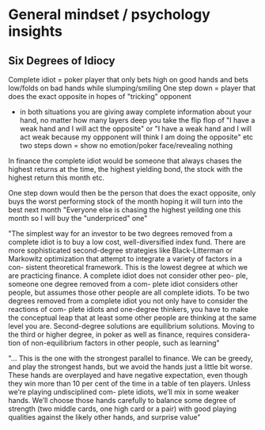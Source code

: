 # General mindset / psychology insights

## Six Degrees of Idiocy
Complete idiot = poker player that only bets high on good hands and bets low/folds on bad hands while slumping/smiling
One step down = player that does the exact opposite in hopes of "tricking" opponent
* in both situations you are giving away complete information about your hand, no matter how many layers deep you take the flip flop of "I have a weak hand and I will act the opposite" or "I have a weak hand and I will act weak because my oppponent will think I am doing the opposite" etc
two steps down = show no emotion/poker face/revealing nothing

In finance the complete idiot would be someone that always chases the highest returns at the time, the highest yielding bond, the stock with the highest return this month etc.    

One step down would then be the person that does the exact opposite, only buys the worst performing stock of the month hoping it will turn into the best next month "Everyone else is chasing the highest  yeilding one this month so I will buy the "underpriced" one"

"The simplest way for an investor to be two
degrees removed from a complete idiot is to buy a
low cost, well-diversified index fund. There are
more sophisticated second-degree strategies like
Black-Litterman or Markowitz optimization that
attempt to integrate a variety of factors in a con-
sistent theoretical framework. This is the lowest
degree at which we are practicing finance.
A complete idiot does not consider other peo-
ple, someone one degree removed from a com-
plete idiot considers other people, but assumes
those other people are all complete idiots. To be
two degrees removed from a complete idiot you
not only have to consider the reactions of com-
plete idiots and one-degree thinkers, you have to
make the conceptual leap that at least some
other people are thinking at the same level you
are. Second-degree solutions are equilibrium
solutions. Moving to the third or higher degree,
in poker as well as finance, requires considera-
tion of non-equilibrium factors in other people,
such as learning"

"... This is the one with the strongest parallel
to finance. We can be greedy, and play the
strongest hands, but we avoid the hands just a little bit worse.
These hands are overplayed and
have negative expectation, even though they win
more than 10 per cent of the time in a table of ten
players. Unless we’re playing undisciplined com-
plete idiots, we’ll mix in some weaker hands.
We’ll choose those hands carefully to balance
some degree of strength (two middle cards, one
high card or a pair) with good playing qualities
against the likely other hands, and surprise value"